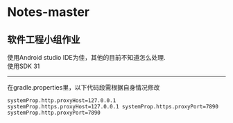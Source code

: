 # Notes-master
##  软件工程小组作业
  使用Android studio IDE为佳，其他的目前不知道怎么处理.  
  使用SDK 31
***
在gradle.properties里，以下代码段需根据自身情况修改

`systemProp.http.proxyHost=127.0.0.1
systemProp.https.proxyHost=127.0.0.1
systemProp.https.proxyPort=7890
systemProp.http.proxyPort=7890`
